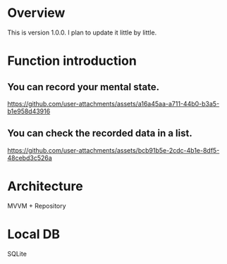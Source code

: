 # Overview

This is version 1.0.0. I plan to update it little by little.

# Function introduction

## You can record your mental state.

https://github.com/user-attachments/assets/a16a45aa-a711-44b0-b3a5-b1e958d43916

## You can check the recorded data in a list.

https://github.com/user-attachments/assets/bcb91b5e-2cdc-4b1e-8df5-48cebd3c526a

# Architecture

MVVM + Repository

# Local DB

SQLite
